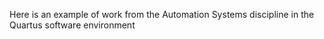 Here is an example of work from the Automation Systems discipline in the Quartus software environment
